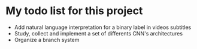 # My todo list for this project

* Add natural language interpretation for a binary label in videos subtitles
* Study, collect and implement a set of differents CNN's architectures
* Organize a branch system
